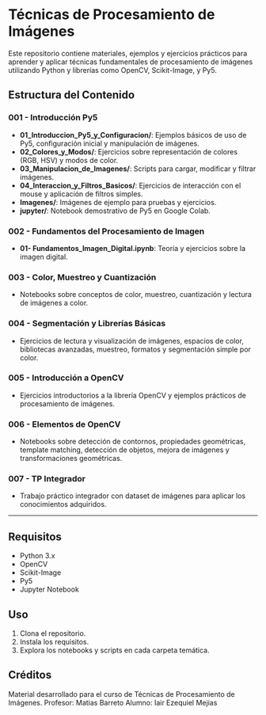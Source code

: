 # Técnicas de Procesamiento de Imágenes

Este repositorio contiene materiales, ejemplos y ejercicios prácticos para aprender y aplicar técnicas fundamentales de procesamiento de imágenes utilizando Python y librerías como OpenCV, Scikit-Image, y Py5.

## Estructura del Contenido

### 001 - Introducción Py5
- **01_Introduccion_Py5_y_Configuracion/**: Ejemplos básicos de uso de Py5, configuración inicial y manipulación de imágenes.
- **02_Colores_y_Modos/**: Ejercicios sobre representación de colores (RGB, HSV) y modos de color.
- **03_Manipulacion_de_Imagenes/**: Scripts para cargar, modificar y filtrar imágenes.
- **04_Interaccion_y_Filtros_Basicos/**: Ejercicios de interacción con el mouse y aplicación de filtros simples.
- **Imagenes/**: Imágenes de ejemplo para pruebas y ejercicios.
- **jupyter/**: Notebook demostrativo de Py5 en Google Colab.

### 002 - Fundamentos del Procesamiento de Imagen
- **01- Fundamentos_Imagen_Digital.ipynb**: Teoría y ejercicios sobre la imagen digital.

### 003 - Color, Muestreo y Cuantización
- Notebooks sobre conceptos de color, muestreo, cuantización y lectura de imágenes a color.

### 004 - Segmentación y Librerías Básicas
- Ejercicios de lectura y visualización de imágenes, espacios de color, bibliotecas avanzadas, muestreo, formatos y segmentación simple por color.

### 005 - Introducción a OpenCV
- Ejercicios introductorios a la librería OpenCV y ejemplos prácticos de procesamiento de imágenes.

### 006 - Elementos de OpenCV
- Notebooks sobre detección de contornos, propiedades geométricas, template matching, detección de objetos, mejora de imágenes y transformaciones geométricas.

### 007 - TP Integrador
- Trabajo práctico integrador con dataset de imágenes para aplicar los conocimientos adquiridos.

---

## Requisitos
- Python 3.x
- OpenCV
- Scikit-Image
- Py5
- Jupyter Notebook

## Uso
1. Clona el repositorio.
2. Instala los requisitos.
3. Explora los notebooks y scripts en cada carpeta temática.

## Créditos
Material desarrollado para el curso de Técnicas de Procesamiento de Imágenes.
Profesor: Matias Barreto
Alumno: Iair Ezequiel Mejias
